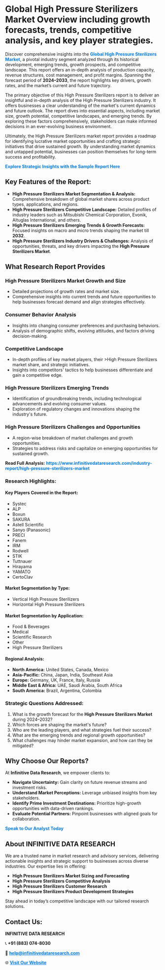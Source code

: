 <h1>Global High Pressure Sterilizers Market Overview including growth forecasts, trends, competitive analysis, and key player strategies.</h1>
<p>
Discover comprehensive insights into the 
<a href="https://www.infinitivedataresearch.com/industry-report/high-pressure-sterilizers-market" rel="dofollow" style="color: #007BFF; text-decoration: none;"><strong>Global High Pressure Sterilizers Market</strong></a>, a pivotal industry segment analyzed through its historical development, emerging trends, growth prospects, and competitive landscape. This report offers an in-depth analysis of production capacity, revenue structures, cost management, and profit margins. Spanning the forecast period of <strong>2024–2033</strong>, the report highlights key drivers, growth rates, and the market’s current and future trajectory.
</p>
<p>
The primary objective of this High Pressure Sterilizers report is to deliver an insightful and in-depth analysis of the High Pressure Sterilizers industry. It offers businesses a clear understanding of the market's current dynamics and future outlook. The report dives into essential aspects, including market size, growth potential, competitive landscapes, and emerging trends. By exploring these factors comprehensively, stakeholders can make informed decisions in an ever-evolving business environment.
</p>
<p>
Ultimately, the High Pressure Sterilizers market report provides a roadmap for identifying lucrative market opportunities and crafting strategic initiatives that drive sustained growth. By understanding market dynamics and untapped potential, businesses can position themselves for long-term success and profitability.
</p>
<p>
<a href="https://www.infinitivedataresearch.com/request-sample/reportId=102844" style="color: #007BFF; text-decoration: none;"><strong>Explore Strategic Insights with the Sample Report Here</strong></a>
</p>

<h2>Key Features of the Report:</h2>
<ul>
<li><strong>High Pressure Sterilizers Market Segmentation & Analysis:</strong> Comprehensive breakdown of global market shares across product types, applications, and regions.</li>
<li><strong>High Pressure Sterilizers Competitive Landscape:</strong> Detailed profiles of industry leaders such as Mitsubishi Chemical Corporation, Evonik, Altuglas International, and others.</li>
<li><strong>High Pressure Sterilizers Emerging Trends & Growth Forecasts:</strong> Focused insights on macro and micro trends shaping the market till <strong>2032</strong>.</li>
<li><strong>High Pressure Sterilizers Industry Drivers & Challenges:</strong> Analysis of opportunities, threats, and key drivers impacting the <strong>High Pressure Sterilizers Market</strong>.</li>
</ul>

<h2>What Research Report Provides</h2>
<h3>High Pressure Sterilizers Market Growth and Size</h3>
<ul>
<li>Detailed projections of growth rates and market size.</li>
<li>Comprehensive insights into current trends and future opportunities to help businesses forecast demand and align strategies effectively.</li>
</ul>

<h3>Consumer Behavior Analysis</h3>
<ul>
<li>Insights into changing consumer preferences and purchasing behaviors.</li>
<li>Analysis of demographic shifts, evolving attitudes, and factors driving decision-making.</li>
</ul>

<h3>Competitive Landscape</h3>
<ul>
<li>In-depth profiles of key market players, their >High Pressure Sterilizers market share, and strategic initiatives.</li>
<li>Insights into competitors' tactics to help businesses differentiate and gain a competitive edge.</li>
</ul>

<h3>High Pressure Sterilizers Emerging Trends</h3>
<ul>
<li>Identification of groundbreaking trends, including technological advancements and evolving consumer values.</li>
<li>Exploration of regulatory changes and innovations shaping the industry's future.</li>
</ul>

<h3>High Pressure Sterilizers Challenges and Opportunities</h3>
<ul>
<li>A region-wise breakdown of market challenges and growth opportunities.</li>
<li>Strategies to address risks and capitalize on emerging opportunities for sustained growth.</li>
</ul>
<p><strong>Read Full Analysis:</strong> <a href="https://www.infinitivedataresearch.com/industry-report/high-pressure-sterilizers-market" rel="dofollow" style="color: #007BFF; text-decoration: none;"><strong>https://www.infinitivedataresearch.com/industry-report/high-pressure-sterilizers-market</strong></a></p>
<h3>Research Highlights:</h3>
<h4>Key Players Covered in the Report:</h4>
<ul><li>Systec</li><li>ALP</li><li>Boxun</li><li>SAKURA</li><li>Astell Scientific</li><li>Sanyo (Panasonic)</li><li>PRECI</li><li>Fanem</li><li>IRM</li><li>Rodwell</li><li>STIK</li><li>Tuttnauer</li><li>Hirayama</li><li>YAMATO</li><li>CertoClav</li></ul>
<h4>Market Segmentation by Type:</h4>
<ul><li>Vertical High Pressure Sterilizers</li><li>Horizontal High Pressure Sterilizers</li></ul>
<h4>Market Segmentation by Application:</h4>
<ul><li>Food &amp; Beverages</li><li>Medical</li><li>Scientific Research</li><li>Other</li><li>High Pressure Sterilizers</li></ul>

<h4>Regional Analysis:</h4>
<ul>
<li><strong>North America:</strong> United States, Canada, Mexico</li>
<li><strong>Asia-Pacific:</strong> China, Japan, India, Southeast Asia</li>
<li><strong>Europe:</strong> Germany, UK, France, Italy, Russia</li>
<li><strong>Middle East & Africa:</strong> UAE, Saudi Arabia, South Africa</li>
<li><strong>South America:</strong> Brazil, Argentina, Colombia</li>
</ul>

<h3>Strategic Questions Addressed:</h3>
<ol>
<li>What is the growth forecast for the <strong>High Pressure Sterilizers Market</strong> during 2024–2032?</li>
<li>Which forces are shaping the market's future?</li>
<li>Who are the leading players, and what strategies fuel their success?</li>
<li>What are the emerging trends and regional growth opportunities?</li>
<li>What challenges may hinder market expansion, and how can they be mitigated?</li>
</ol>

<h2>Why Choose Our Reports?</h2>
<p>At <strong>Infinitive Data Research</strong>, we empower clients to:</p>
<ul>
<li><strong>Navigate Uncertainty:</strong> Gain clarity on future revenue streams and investment risks.</li>
<li><strong>Understand Market Perceptions:</strong> Leverage unbiased insights from key stakeholders.</li>
<li><strong>Identify Prime Investment Destinations:</strong> Prioritize high-growth opportunities with data-driven rankings.</li>
<li><strong>Evaluate Potential Partners:</strong> Pinpoint businesses with aligned goals for collaboration.</li>
</ul>
<p><a href="https://www.infinitivedataresearch.com/industry-report/high-pressure-sterilizers-market" rel="dofollow" style="color: #007BFF; text-decoration: none;"><strong>Speak to Our Analyst Today</strong></a></p>

<h2>About INFINITIVE DATA RESEARCH</h2>
<p>We are a trusted name in market research and advisory services, delivering actionable insights and strategic support to businesses across diverse industries. Our expertise lies in offering:</p>
<ul>
<li><strong>High Pressure Sterilizers Market Sizing and Forecasting</strong></li>
<li><strong>High Pressure Sterilizers Competitive Analysis</strong></li>
<li><strong>High Pressure Sterilizers Customer Research</strong></li>
<li><strong>High Pressure Sterilizers Product Development Strategies</strong></li>
</ul>
<p>Stay ahead in today’s competitive landscape with our tailored research solutions.</p>

<h2>Contact Us:</h2>
<p><strong>INFINITIVE DATA RESEARCH</strong></p>
<p>📞 <strong>+91 (883) 074-8030</strong></p>
<p>📧 <strong><a href="mailto:help@infinitivedataresearch.com" style="color: #007BFF;">help@infinitivedataresearch.com</a></strong></p>
<p>🌐 <strong><a href="https://www.infinitivedataresearch.com" rel="dofollow" style="color: #007BFF;">Visit Our Website</a></strong></p>